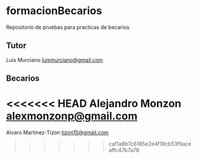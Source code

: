 # formacionBecarios
Repositorio de pruebas para practicas de becarios

## Tutor

Luis Murciano luismurciano@gmail.com

## Becarios

<<<<<<< HEAD
Alejandro Monzon alexmonzonp@gmail.com
=======
Alvaro Martinez-Tizon tizon15@gmail.com

>>>>>>> caf1a8b7c6185e2e4f19cb53f9aceaffc47b7a78
